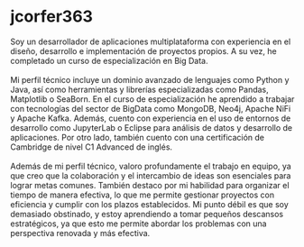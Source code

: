 # jcorfer363
Soy un desarrollador de aplicaciones multiplataforma con experiencia en el diseño, desarrollo e implementación de proyectos propios. A su vez, he completado un curso de especialización en Big Data.
<br><br>
Mi perfil técnico incluye un dominio avanzado de lenguajes como Python y Java, así como herramientas y librerías especializadas como Pandas, Matplotlib o SeaBorn. En el curso de especialización he aprendido a trabajar con tecnologías del sector de BigData como MongoDB, Neo4j, Apache NiFi y Apache Kafka. Además, cuento con experiencia en el uso de entornos de desarrollo como JupyterLab o Eclipse para análisis de datos y desarrollo de aplicaciones. Por otro lado, también cuento con una certificación de Cambridge de nivel C1 Advanced de inglés.
<br><br>
Además de mi perfil técnico, valoro profundamente el trabajo en equipo, ya que creo que la colaboración y el intercambio de ideas son esenciales para lograr metas comunes. También destaco por mi habilidad para organizar el tiempo de manera efectiva, lo que me permite gestionar proyectos con eficiencia y cumplir con los plazos establecidos. Mi punto débil es que soy demasiado obstinado, y estoy aprendiendo a tomar pequeños descansos estratégicos, ya que esto me permite abordar los problemas con una perspectiva renovada y más efectiva. 
